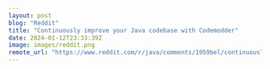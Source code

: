 ```yaml
---
layout: post
blog: "Reddit"
title: "Continuously improve your Java codebase with Codemodder"
date: 2024-01-12T23:33:39Z
image: images/reddit.png
remote_url: "https://www.reddit.com/r/java/comments/1959bel/continuously_improve_your_java_codebase_with/"
---
```

